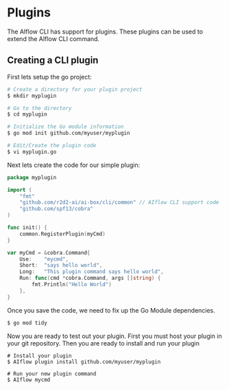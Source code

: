 <!--
title: plugins
weight: 5020
pre: "<i class=\"fa fa-terminal\" aria-hidden=\"true\"></i> "
-->

# Plugins

The AIflow CLI has support for plugins.  These plugins can be used to extend the AIflow CLI command.

## Creating a CLI plugin

First lets setup the go project:

```bash
# Create a directory for your plugin project
$ mkdir myplugin

# Go to the directory
$ cd myplugin

# Initialize the Go module information
$ go mod init github.com/myuser/myplugin

# Edit/Create the plugin code
$ vi myplugin.go
```

Next lets create the code for our simple plugin:

```go
package myplugin

import (
	"fmt"
	"github.com/r2d2-ai/ai-box/cli/common" // AIflow CLI support code
	"github.com/spf13/cobra"
)

func init() {
	common.RegisterPlugin(myCmd)
}

var myCmd = &cobra.Command{
	Use:	"mycmd",
	Short:	"says hello world",
	Long:	"This plugin command says hello world",
	Run: func(cmd *cobra.Command, args []string) {
		fmt.Println("Hello World")
	},
}
```
Once you save the code, we need to fix up the Go Module dependencies.

```bash
$ go mod tidy
```

Now you are ready to test out your plugin.  First you must host your plugin in your git repository.  Then you are ready to install and run your plugin

```
# Install your plugin
$ AIflow plugin install github.com/myuser/myplugin

# Run your new plugin command
$ AIflow mycmd
```
